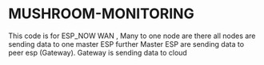 # MUSHROOM-MONITORING
This code is for ESP_NOW WAN , Many to one node are there all nodes are sending data to one master ESP further Master ESP are sending data to peer esp (Gateway). Gateway is sending data to cloud
